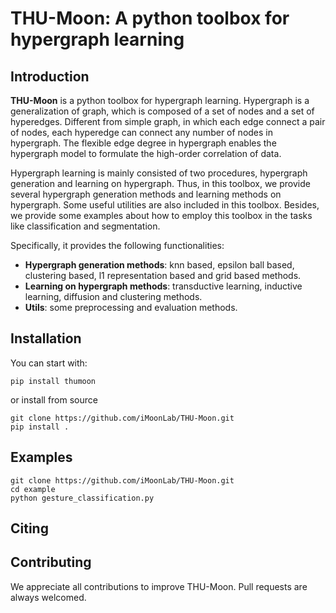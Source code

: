 THU-Moon: A python toolbox for hypergraph learning  
===

Introduction
---
**THU-Moon** is a python toolbox for hypergraph learning. Hypergraph is a generalization of graph, which is composed of a set of nodes and a set of hyperedges. Different from simple graph, in which each edge connect a pair of nodes, each hyperedge can connect any number of nodes in hypergraph. The flexible edge degree in hypergraph enables the hypergraph model to formulate the high-order correlation of data.

Hypergraph learning is mainly consisted of two procedures, hypergraph generation and learning on hypergraph. Thus, in this toolbox, we provide several hypergraph generation methods and learning methods on hypergraph. Some useful utilities are also included in this toolbox. Besides, we provide some examples about how to employ this toolbox in the tasks like classification and segmentation.  

Specifically, it provides the following functionalities:
* **Hypergraph generation methods**: knn based, epsilon ball based, clustering based, l1 representation based and grid based methods.
* **Learning on hypergraph methods**: transductive learning, inductive learning, diffusion and clustering methods.
* **Utils**: some preprocessing and evaluation methods.

Installation
---
You can start with:  

    pip install thumoon

or install from source
    
    git clone https://github.com/iMoonLab/THU-Moon.git
    pip install .

Examples
---

    git clone https://github.com/iMoonLab/THU-Moon.git
    cd example
    python gesture_classification.py


Citing
--- 


Contributing
---
We appreciate all contributions to improve THU-Moon. Pull requests are always welcomed.
